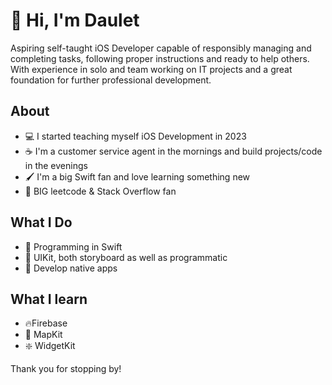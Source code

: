 # 👋 Hi, I'm Daulet

Aspiring self-taught iOS Developer capable of responsibly managing and completing tasks, following proper instructions and ready to help others. With experience in solo and team working on IT projects and a great foundation for further professional development.


## About

  - 💻 I started teaching myself iOS Development in 2023
  - ☕️ I'm a customer service agent in the mornings and build projects/code in the evenings
  - 🖌️ I'm a big Swift fan and love learning something new 
  - 🫶 BIG leetcode & Stack Overflow fan

## What I Do
  - 🎨 Programming in Swift
  - 📲 UIKit, both storyboard as well as programmatic 
  - 💽 Develop native apps

## What I learn
  - 🔥Firebase
  - 📍 MapKit
  - ❇️ WidgetKit

Thank you for stopping by!
